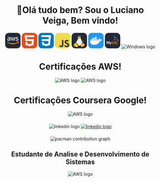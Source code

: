 <h1 align="center">👋Olá tudo bem? Sou o Luciano Veiga, Bem vindo!</h1>

###

<div align="center">
  <img src="https://github.com/tandpfun/skill-icons/blob/main/icons/AWS-Dark.svg" height="50" alt="AWS logo"  />
  <img src="https://github.com/tandpfun/skill-icons/blob/main/icons/HTML.svg" height="50" alt="HTML logo"  />
  <img src="https://github.com/tandpfun/skill-icons/blob/main/icons/CSS.svg" height="50" alt="CSS logo"  />
  <img src="https://github.com/tandpfun/skill-icons/blob/main/icons/JavaScript.svg" height="50" alt="JS logo"  />
  <img src="https://github.com/tandpfun/skill-icons/blob/main/icons/Linux-Dark.svg" height="50" alt="Linux logo"  />
  <img src="https://github.com/tandpfun/skill-icons/blob/main/icons/Docker.svg" height="50" alt="Docker logo"  />
  <img src="https://github.com/tandpfun/skill-icons/blob/main/icons/MySQL-Dark.svg" height="50" alt="SQL logo"  />
  <img src="https://github.com/tandpfun/skill-icons/blob/main/icons/Windows-Dark.svg" height="50" alt="Windows logo"  />

  ###
<h1 align="center"> Certificações AWS!</h1>

<div align="center">
  <img src="https://images.credly.com/size/340x340/images/00634f82-b07f-4bbd-a6bb-53de397fc3a6/image.png" height="100" alt="AWS logo"  />
    <img src="https://images.credly.com/size/340x340/images/0e284c3f-5164-4b21-8660-0d84737941bc/image.png" height="100" alt="AWS logo"  />


###
    
<h1 align="center"> Certificações Coursera Google!</h1>

<div align="center">
  <img src="https://images.credly.com/size/680x680/images/ea3eec65-ddad-4242-9c59-1defac0fa2d9/image.png" height="100" alt="AWS logo"  />
   

###
  <img src="https://github.com/luciano-veiga/developer_100days/blob/main/1749601516959.jfif" height="650" alt="linkedin logo"  />
  <a href="https://www.linkedin.com/in/lucianoveiga-ti/" target="_blank">
  <img src="https://img.shields.io/static/v1?message=LinkedIn&logo=linkedin&label=&color=0077B5&logoColor=white&labelColor=&style=for-the-badge" height="25" alt="linkedin logo" />
</a>


###


###

<picture>
  <source media="(prefers-color-scheme: dark)" srcset="https://profile-readme-generator.com/assets/pacman.svg">
  <source media="(prefers-color-scheme: light)" srcset="https://raw.githubusercontent.com/maurodesouza/maurodesouza/output/pacman-contribution-graph.svg">
  <img alt="pacman contribution graph" src="https://raw.githubusercontent.com/maurodesouza/maurodesouza/output/pacman-contribution-graph.svg">
</picture>

###
<h2 align="center"> Estudante de Analise e Desenvolvimento de Sistemas</h2>

  <img src="https://blogger.googleusercontent.com/img/b/R29vZ2xl/AVvXsEi-ByhctfLBdCVJyO5eIv2z1ArD1mnjT53iWibpRNpbs2Ycw3fY2Y57yw3PsGejTh1zkBduAxl4_245AQSG-gycutZZCWoiKjusTGxEhIXI7v0Y1RmH9_DbyJonspgslR00JnAOtCwZgUc/s1600/anc3a1lise-e-desenvolvimento-de-sistemas.jpg" height="400" alt="AWS logo"  />
